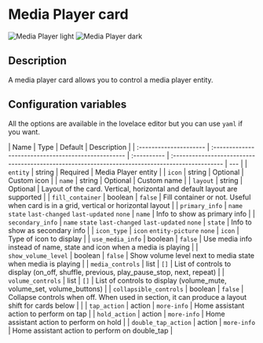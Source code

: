 # Media Player card

![Media Player light](../images/media-player-light.png)
![Media Player dark](../images/media-player-dark.png)

## Description

A media player card allows you to control a media player entity.

## Configuration variables

All the options are available in the lovelace editor but you can use `yaml` if you want.

| Name                   | Type                                                | Default     | Description                                                                                     |
| :--------------------- | :-------------------------------------------------- | :---------- | :---------------------------------------------------------------------------------------------- | --- |
| `entity`               | string                                              | Required    | Media Player entity                                                                             |
| `icon`                 | string                                              | Optional    | Custom icon                                                                                     |
| `name`                 | string                                              | Optional    | Custom name                                                                                     |
| `layout`               | string                                              | Optional    | Layout of the card. Vertical, horizontal and default layout are supported                       |
| `fill_container`       | boolean                                             | `false`     | Fill container or not. Useful when card is in a grid, vertical or horizontal layout             |
| `primary_info`         | `name` `state` `last-changed` `last-updated` `none` | `name`      | Info to show as primary info                                                                    |
| `secondary_info`       | `name` `state` `last-changed` `last-updated` `none` | `state`     | Info to show as secondary info                                                                  |
| `icon_type`            | `icon` `entity-picture` `none`                      | `icon`      | Type of icon to display                                                                         |
| `use_media_info`       | boolean                                             | `false`     | Use media info instead of name, state and icon when a media is playing                          |
| `show_volume_level`    | boolean                                             | `false`     | Show volume level next to media state when media is playing                                     |
| `media_controls`       | list                                                | `[]`        | List of controls to display (on_off, shuffle, previous, play_pause_stop, next, repeat)          |
| `volume_controls`      | list                                                | `[]`        | List of controls to display (volume_mute, volume_set, volume_buttons)                           |
| `collapsible_controls` | boolean                                             | `false`     | Collapse controls when off. When used in section, it can produce a layout shift for cards below |     |
| `tap_action`           | action                                              | `more-info` | Home assistant action to perform on tap                                                         |
| `hold_action`          | action                                              | `more-info` | Home assistant action to perform on hold                                                        |
| `double_tap_action`    | action                                              | `more-info` | Home assistant action to perform on double_tap                                                  |
